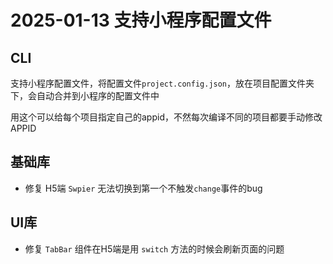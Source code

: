 # 2025-01-13 支持小程序配置文件

## CLI

支持小程序配置文件，将配置文件`project.config.json`，放在项目配置文件夹下，会自动合并到小程序的配置文件中

用这个可以给每个项目指定自己的appid，不然每次编译不同的项目都要手动修改APPID

## 基础库

- 修复 H5端 `Swpier` 无法切换到第一个不触发`change`事件的bug

## UI库

- 修复 `TabBar` 组件在H5端是用 `switch` 方法的时候会刷新页面的问题